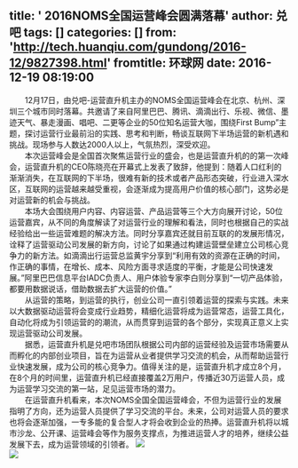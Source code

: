 title: ' 2016NOMS全国运营峰会圆满落幕'
author: 兑吧
tags: []
categories: []
from: 'http://tech.huanqiu.com/gundong/2016-12/9827398.html'
fromtitle: 环球网
date: 2016-12-19 08:19:00
---
&emsp;&emsp;12月17日，由兑吧-运营直升机主办的NOMS全国运营峰会在北京、杭州、深圳三个城市同时落幕。共邀请了来自阿里巴巴、腾讯、滴滴出行、乐视、微信、墨迹天气、暴走漫画、唱吧、二更等企业的50位知名运营大咖，围绕First Bump”主题，探讨运营行业最前沿的实践、思考和判断，畅谈互联网下半场运营的新机遇和挑战。<!--more-->现场参与人数达2000人以上，气氛热烈，深受欢迎。  
&emsp;&emsp;本次运营峰会是全国首次聚焦运营行业的盛会，也是运营直升机的的第一次峰会，运营直升机的CEO陈晓亮在开幕式上发表了致辞，他提到：随着人口红利的渐渐消失，在互联网的下半场，很难有新的技术或者产品形态突破，行业进入深水区，互联网的运营越来越受重视，会逐渐成为提高用户价值的核心部门，这势必是对运营新的机会与挑战。  
&emsp;&emsp;本场大会围绕用户内容、内容运营、产品运营等三个大方向展开讨论，50位运营嘉宾，从不同的角度解读了对运营行业的理解和看法，同时也根据自己的实战经验给出一些运营难题的解决方法。同时分享嘉宾还就目前互联的的发展形情况，诠释了运营驱动公司发展的新方向，讨论了如果通过构建运营壁垒建立公司核心竞争力的新方法。如滴滴出行运营总监黄宇分享到“利用有效的资源在正确的时间，作正确的事情，在增长、成本、风险方面寻求适度的平衡，才能是公司快速发展。”阿里巴巴信息平台IADC负责人、用户体验专家李白则分享到“一切产品体验，都要用数据说话，借助数据去扩大运营的价值。”  
&emsp;&emsp;从运营的策略，到运营的执行，创业公司一直引领着运营的探索与实践。未来以大数据驱动运营将会变成行业趋势，精细化运营将成为运营常态，运营工具化，自动化将成为引领运营的的潮流，从而贯穿到运营的各个部分，实现真正意义上实现运营驱动公司发展。  
&emsp;&emsp;据悉，运营直升机是兑吧市场团队根据公司内部的运营经验及运营市场需要从而孵化的内部创业项目，旨在为运营从业者提供学习交流的机会，从而帮助运营行业快速发展，成为公司的核心竞争力。值得关注的是，运营直升机才成立8个月，在8个月的时间里，运营直升机已经直接覆盖2万用户，传播近30万运营人员，成为运营学习交流的第一站，足见运营市场的潜力。  
&emsp;&emsp;在运营直升机看来，本次NOMS全国全国运营峰会，不但为运营行业的发展指明了方向，还为运营人员提供了学习交流的平台。未来，公司对运营人员的要求也将会逐渐加强，一专多能的复合型人才将会收到企业的热捧。运营直升机将以城市沙龙、公开课、运营峰会等作为服务支撑点，为推进运营人才的培养，继续公益发展下去，成为运营领域的引领者。
![](http://himg2.huanqiu.com/attachment2010/2016/1219/20161219081943326.jpg)  
![](http://himg2.huanqiu.com/attachment2010/2016/1219/20161219081943165.jpg)